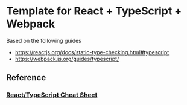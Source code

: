 # Template for React + TypeScript + Webpack

Based on the following guides
- https://reactjs.org/docs/static-type-checking.html#typescript
- https://webpack.js.org/guides/typescript/


## Reference
### [React/TypeScript Cheat Sheet](https://react-typescript-cheatsheet.netlify.app/docs/basic/setup)